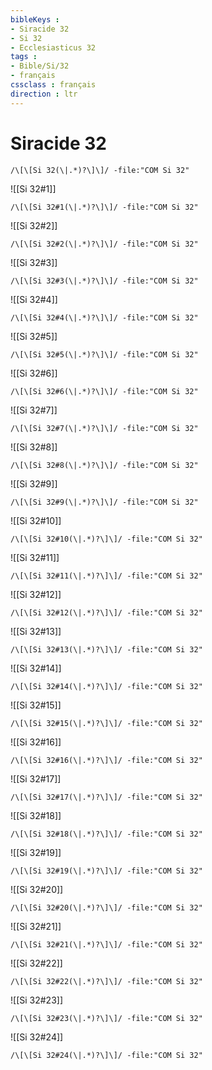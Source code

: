 ```yaml
---
bibleKeys : 
- Siracide 32
- Si 32
- Ecclesiasticus 32
tags : 
- Bible/Si/32
- français
cssclass : français
direction : ltr
---
```


# Siracide 32

```query
/\[\[Si 32(\|.*)?\]\]/ -file:"COM Si 32"
```



![[Si 32#1]]

```query
/\[\[Si 32#1(\|.*)?\]\]/ -file:"COM Si 32"
```

![[Si 32#2]]

```query
/\[\[Si 32#2(\|.*)?\]\]/ -file:"COM Si 32"
```

![[Si 32#3]]

```query
/\[\[Si 32#3(\|.*)?\]\]/ -file:"COM Si 32"
```

![[Si 32#4]]

```query
/\[\[Si 32#4(\|.*)?\]\]/ -file:"COM Si 32"
```

![[Si 32#5]]

```query
/\[\[Si 32#5(\|.*)?\]\]/ -file:"COM Si 32"
```

![[Si 32#6]]

```query
/\[\[Si 32#6(\|.*)?\]\]/ -file:"COM Si 32"
```

![[Si 32#7]]

```query
/\[\[Si 32#7(\|.*)?\]\]/ -file:"COM Si 32"
```

![[Si 32#8]]

```query
/\[\[Si 32#8(\|.*)?\]\]/ -file:"COM Si 32"
```

![[Si 32#9]]

```query
/\[\[Si 32#9(\|.*)?\]\]/ -file:"COM Si 32"
```

![[Si 32#10]]

```query
/\[\[Si 32#10(\|.*)?\]\]/ -file:"COM Si 32"
```

![[Si 32#11]]

```query
/\[\[Si 32#11(\|.*)?\]\]/ -file:"COM Si 32"
```

![[Si 32#12]]

```query
/\[\[Si 32#12(\|.*)?\]\]/ -file:"COM Si 32"
```

![[Si 32#13]]

```query
/\[\[Si 32#13(\|.*)?\]\]/ -file:"COM Si 32"
```

![[Si 32#14]]

```query
/\[\[Si 32#14(\|.*)?\]\]/ -file:"COM Si 32"
```

![[Si 32#15]]

```query
/\[\[Si 32#15(\|.*)?\]\]/ -file:"COM Si 32"
```

![[Si 32#16]]

```query
/\[\[Si 32#16(\|.*)?\]\]/ -file:"COM Si 32"
```

![[Si 32#17]]

```query
/\[\[Si 32#17(\|.*)?\]\]/ -file:"COM Si 32"
```

![[Si 32#18]]

```query
/\[\[Si 32#18(\|.*)?\]\]/ -file:"COM Si 32"
```

![[Si 32#19]]

```query
/\[\[Si 32#19(\|.*)?\]\]/ -file:"COM Si 32"
```

![[Si 32#20]]

```query
/\[\[Si 32#20(\|.*)?\]\]/ -file:"COM Si 32"
```

![[Si 32#21]]

```query
/\[\[Si 32#21(\|.*)?\]\]/ -file:"COM Si 32"
```

![[Si 32#22]]

```query
/\[\[Si 32#22(\|.*)?\]\]/ -file:"COM Si 32"
```

![[Si 32#23]]

```query
/\[\[Si 32#23(\|.*)?\]\]/ -file:"COM Si 32"
```

![[Si 32#24]]

```query
/\[\[Si 32#24(\|.*)?\]\]/ -file:"COM Si 32"
```

